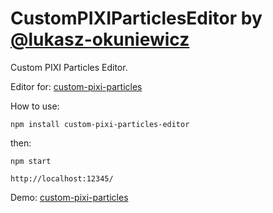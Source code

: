 CustomPIXIParticlesEditor by [@lukasz-okuniewicz](http://github.com/lukasz-okuniewicz)
=========

Custom PIXI Particles Editor.

Editor for: [custom-pixi-particles](https://github.com/lukasz-okuniewicz/custom-pixi-particles)

How to use:
```
npm install custom-pixi-particles-editor
```

then:
```
npm start

http://localhost:12345/
```

Demo: [custom-pixi-particles](https://lukasz-okuniewicz.github.io/custom-pixi-particles-editor/)
